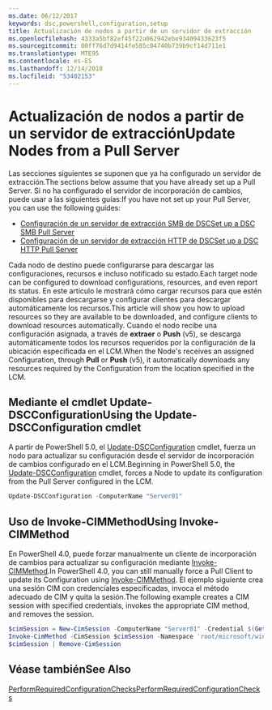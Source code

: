 ```yaml
---
ms.date: 06/12/2017
keywords: dsc,powershell,configuration,setup
title: Actualización de nodos a partir de un servidor de extracción
ms.openlocfilehash: 4333a5bf82ef45f22a062942ebe93409433623f5
ms.sourcegitcommit: 00ff76d7d9414fe585c04740b739b9cf14d711e1
ms.translationtype: MTE95
ms.contentlocale: es-ES
ms.lasthandoff: 12/14/2018
ms.locfileid: "53402153"
---
```

# <a name="update-nodes-from-a-pull-server"></a><span data-ttu-id="18713-103">Actualización de nodos a partir de un servidor de extracción</span><span class="sxs-lookup"><span data-stu-id="18713-103">Update Nodes from a Pull Server</span></span>

<span data-ttu-id="18713-104">Las secciones siguientes se suponen que ya ha configurado un servidor de extracción.</span><span class="sxs-lookup"><span data-stu-id="18713-104">The sections below assume that you have already set up a Pull Server.</span></span> <span data-ttu-id="18713-105">Si no ha configurado el servidor de incorporación de cambios, puede usar a las siguientes guías:</span><span class="sxs-lookup"><span data-stu-id="18713-105">If you have not set up your Pull Server, you can use the following guides:</span></span>

- [<span data-ttu-id="18713-106">Configuración de un servidor de extracción SMB de DSC</span><span class="sxs-lookup"><span data-stu-id="18713-106">Set up a DSC SMB Pull Server</span></span>](pullServerSmb.md)
- [<span data-ttu-id="18713-107">Configuración de un servidor de extracción HTTP de DSC</span><span class="sxs-lookup"><span data-stu-id="18713-107">Set up a DSC HTTP Pull Server</span></span>](pullServer.md)

<span data-ttu-id="18713-108">Cada nodo de destino puede configurarse para descargar las configuraciones, recursos e incluso notificado su estado.</span><span class="sxs-lookup"><span data-stu-id="18713-108">Each target node can be configured to download configurations, resources, and even report its status.</span></span> <span data-ttu-id="18713-109">En este artículo le mostrará cómo cargar recursos para que estén disponibles para descargarse y configurar clientes para descargar automáticamente los recursos.</span><span class="sxs-lookup"><span data-stu-id="18713-109">This article will show you how to upload resources so they are available to be downloaded, and configure clients to download resources automatically.</span></span> <span data-ttu-id="18713-110">Cuando el nodo recibe una configuración asignada, a través de **extraer** o **Push** (v5), se descarga automáticamente todos los recursos requeridos por la configuración de la ubicación especificada en el LCM.</span><span class="sxs-lookup"><span data-stu-id="18713-110">When the Node's receives an assigned Configuration, through **Pull** or **Push** (v5), it automatically downloads any resources required by the Configuration from the location specified in the LCM.</span></span>

## <a name="using-the-update-dscconfiguration-cmdlet"></a><span data-ttu-id="18713-111">Mediante el cmdlet Update-DSCConfiguration</span><span class="sxs-lookup"><span data-stu-id="18713-111">Using the Update-DSCConfiguration cmdlet</span></span>

<span data-ttu-id="18713-112">A partir de PowerShell 5.0, el [Update-DSCConfiguration](/powershell/module/psdesiredstateconfiguration/update-dscconfiguration) cmdlet, fuerza un nodo para actualizar su configuración desde el servidor de incorporación de cambios configurado en el LCM.</span><span class="sxs-lookup"><span data-stu-id="18713-112">Beginning in PowerShell 5.0, the [Update-DSCConfiguration](/powershell/module/psdesiredstateconfiguration/update-dscconfiguration) cmdlet, forces a Node to update its configuration from the Pull Server configured in the LCM.</span></span>

```powershell
Update-DSCConfiguration -ComputerName "Server01"
```

## <a name="using-invoke-cimmethod"></a><span data-ttu-id="18713-113">Uso de Invoke-CIMMethod</span><span class="sxs-lookup"><span data-stu-id="18713-113">Using Invoke-CIMMethod</span></span>

<span data-ttu-id="18713-114">En PowerShell 4.0, puede forzar manualmente un cliente de incorporación de cambios para actualizar su configuración mediante [Invoke-CIMMethod](/powershell/module/cimcmdlets/invoke-cimmethod).</span><span class="sxs-lookup"><span data-stu-id="18713-114">In PowerShell 4.0, you can still manually force a Pull Client to update its Configuration using [Invoke-CIMMethod](/powershell/module/cimcmdlets/invoke-cimmethod).</span></span> <span data-ttu-id="18713-115">El ejemplo siguiente crea una sesión CIM con credenciales especificadas, invoca el método adecuado de CIM y quita la sesión.</span><span class="sxs-lookup"><span data-stu-id="18713-115">The following example creates a CIM session with specified credentials, invokes the appropriate CIM method, and removes the session.</span></span>

```powershell
$cimSession = New-CimSession -ComputerName "Server01" -Credential $(Get-Credential)
Invoke-CimMethod -CimSession $cimSession -Namespace 'root/microsoft/windows/desiredstateconfiguration' -Class 'MSFT_DscLocalConfigurationManager' -MethodName 'PerformRequiredConfigurationChecks' -Arguments @{ 'Flags' = [uint32]1 } -Verbose
$cimSession | Remove-CimSession
```

## <a name="see-also"></a><span data-ttu-id="18713-116">Véase también</span><span class="sxs-lookup"><span data-stu-id="18713-116">See Also</span></span>

[<span data-ttu-id="18713-117">PerformRequiredConfigurationChecks</span><span class="sxs-lookup"><span data-stu-id="18713-117">PerformRequiredConfigurationChecks</span></span>](/powershell/dsc/msft-dsclocalconfigurationmanager-performrequiredconfigurationchecks)
